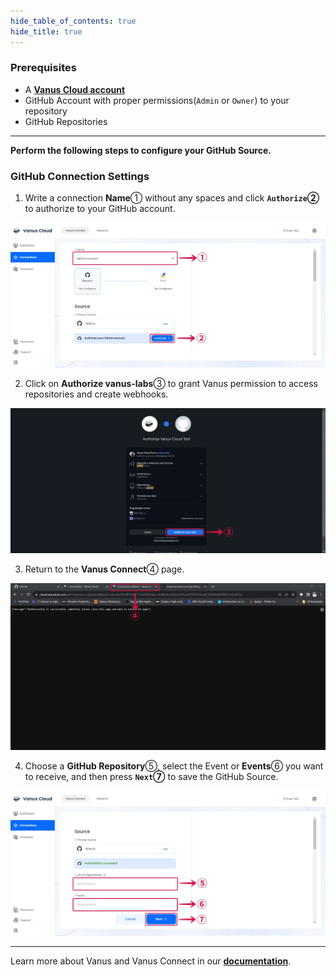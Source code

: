 ```yaml
--- 
hide_table_of_contents: true
hide_title: true
---
```


### Prerequisites

- A [**Vanus Cloud account**](https://cloud.vanus.ai)
- GitHub Account with proper permissions(`Admin` or `Owner`) to your repository
- GitHub Repositories

---

**Perform the following steps to configure your GitHub Source.**

### GitHub Connection Settings

1. Write a connection **Name**① without any spaces and click **`Authorize`②** to authorize to your GitHub account.

![github-source-1](images/github-source-1.webp)

2. Click on **Authorize vanus-labs**③ to grant Vanus permission to access repositories and create webhooks.

![github-source-2](images/github-source-2.webp)

3. Return to the **Vanus Connect**④ page.

![github-source-3](images/github-source-3.webp)

4. Choose a **GitHub Repository**⑤, select the Event or **Events**⑥ you want to receive, and then press **`Next`⑦** to save the GitHub Source.

![github-source-4](images/github-source-4.webp)

---

Learn more about Vanus and Vanus Connect in our [**documentation**](https://docs.vanus.ai).
